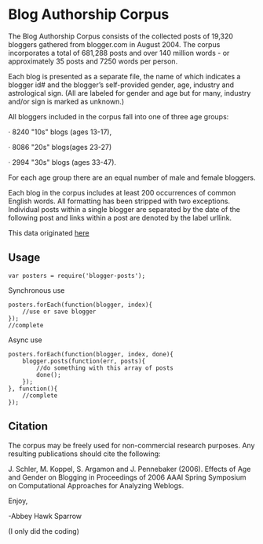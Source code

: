 Blog Authorship Corpus
======================

The Blog Authorship Corpus consists of the collected posts of 19,320 bloggers gathered from blogger.com in August 2004. The corpus incorporates a total of 681,288 posts and over 140 million words - or approximately 35 posts and 7250 words per person.  

Each blog is presented as a separate file, the name of which indicates a blogger id# and the blogger’s self-provided gender, age, industry and astrological sign. (All are labeled for gender and age but for many, industry and/or sign is marked as unknown.)

All bloggers included in the corpus fall into one of three age groups:

·          8240 "10s" blogs (ages 13-17),

·          8086 "20s" blogs(ages 23-27)

·          2994 "30s" blogs (ages 33-47).

For each age group there are an equal number of male and female bloggers.   

Each blog in the corpus includes at least 200 occurrences of common English words. All formatting has been stripped with two exceptions. Individual posts within a single blogger are separated by the date of the following post and links within a post are denoted by the label urllink.

This data originated [here](http://u.cs.biu.ac.il/~koppel/BlogCorpus.htm)

Usage
-----

    var posters = require('blogger-posts');

Synchronous use

    posters.forEach(function(blogger, index){
        //use or save blogger
    });
    //complete

Async use

    posters.forEach(function(blogger, index, done){
        blogger.posts(function(err, posts){
            //do something with this array of posts
            done();
        });
    }, function(){
        //complete
    });

Citation
--------
The corpus may be freely used for non-commercial research purposes. Any resulting publications should cite the following:

J. Schler, M. Koppel, S. Argamon and J. Pennebaker (2006). Effects of Age and Gender on Blogging in Proceedings of 2006 AAAI Spring Symposium on Computational Approaches for Analyzing Weblogs.

Enjoy,

-Abbey Hawk Sparrow

(I only did the coding)
